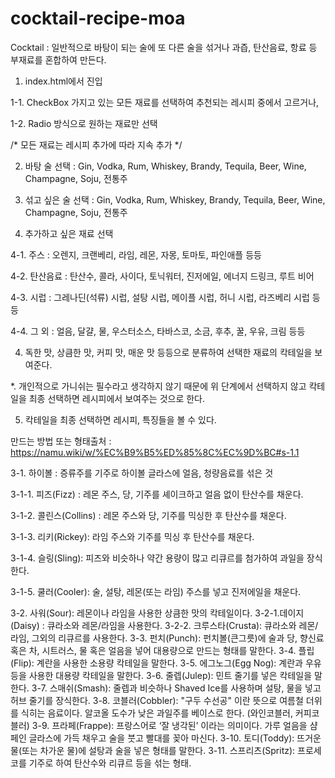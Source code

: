 # cocktail-recipe-moa

Cocktail : 일반적으로 바탕이 되는 술에 또 다른 술을 섞거나 과즙, 탄산음료, 항료 등 부재료를 혼합하여 만든다.

1. index.html에서 진입

  1-1. CheckBox 가지고 있는 모든 재료를 선택하여 추천되는 레시피 중에서 고르거나, 

  1-2. Radio 방식으로 원하는 재료만 선택


/* 모든 재료는 레시피 추가에 따라 지속 추가 */

2. 바탕 술 선택 : Gin, Vodka, Rum, Whiskey, Brandy, Tequila, Beer, Wine, Champagne, Soju, 전통주

3. 섞고 싶은 술 선택 : Gin, Vodka, Rum, Whiskey, Brandy, Tequila, Beer, Wine, Champagne, Soju, 전통주

4. 추가하고 싶은 재료 선택

  4-1. 주스 : 오렌지, 크랜베리, 라임, 레몬, 자몽, 토마토, 파인애플 등등

  4-2. 탄산음료 : 탄산수, 콜라, 사이다, 토닉워터, 진저에일, 에너지 드링크, 루트 비어

  4-3. 시럽 : 그레나딘(석류) 시럽, 설탕 시럽, 메이플 시럽, 허니 시럽, 라즈베리 시럽 등등

  4-4. 그 외 : 얼음, 달걀, 물, 우스터소스, 타바스코, 소금, 후추, 꿀, 우유, 크림 등등





4. 독한 맛, 상큼한 맛, 커피 맛, 매운 맛 등등으로 분류하여 선택한 재료의 칵테일을 보여준다.

*. 개인적으로 가니쉬는 필수라고 생각하지 않기 때문에 위 단계에서 선택하지 않고 칵테일을 최종 선택하면 레시피에서 보여주는 것으로 한다.



5. 칵테일을 최종 선택하면 레시피, 특징들을 볼 수 있다.




만드는 방법 또는 형태출처 : https://namu.wiki/w/%EC%B9%B5%ED%85%8C%EC%9D%BC#s-1.1

  3-1. 하이볼 : 증류주를 기주로 하이볼 글라스에 얼음, 청량음료를 섞은 것

  3-1-1. 피즈(Fizz) : 레몬 주스, 당, 기주를 셰이크하고 얼음 없이 탄산수를 채운다.

  3-1-2. 콜린스(Collins) : 레몬 주스와 당, 기주를 믹싱한 후 탄산수를 채운다.

  3-1-3. 리키(Rickey): 라임 주스와 기주를 믹싱 후 탄산수를 채운다.

  3-1-4. 슬링(Sling): 피즈와 비슷하나 약간 용량이 많고 리큐르를 첨가하여 과일을 장식한다.

  3-1-5. 쿨러(Cooler): 술, 설탕, 레몬(또는 라임) 주스를 넣고 진저에일을 채운다.

  3-2. 사워(Sour): 레몬이나 라임을 사용한 상큼한 맛의 칵테일이다.
  3-2-1.데이지(Daisy) : 큐라소와 레몬/라임을 사용한다.
  3-2-2. 크루스타(Crusta): 큐라소와 레몬/라임, 그외의 리큐르를 사용한다.
  3-3. 펀치(Punch): 펀치볼(큰그릇)에 술과 당, 향신료 혹은 차, 시트러스, 물 혹은 얼음을 넣어 대용량으로 만드는 형태를 말한다.
  3-4. 플립(Flip): 계란을 사용한 소용량 칵테일을 말한다.
  3-5. 에그노그(Egg Nog): 계란과 우유 등을 사용한 대용량 칵테일을 말한다.
  3-6. 줄렙(Julep): 민트 줄기를 넣은 칵테일을 말한다.
  3-7. 스매쉬(Smash): 줄렙과 비슷하나 Shaved Ice를 사용하며 설탕, 물을 넣고 허브 줄기를 장식한다.
  3-8. 코블러(Cobbler): "구두 수선공" 이란 뜻으로 여름철 더위를 식히는 음료이다. 알코올 도수가 낮은 과일주를 베이스로 한다. (와인코블러, 커피코블러)
  3-9. 프라페(Frappe): 프랑스어로 ‘잘 냉각된’ 이라는 의미이다. 가루 얼음을 샴페인 글라스에 가득 채우고 술을 붓고 빨대를 꽂아 마신다.
  3-10. 토디(Toddy): 뜨거운 물(또는 차가운 물)에 설탕과 술을 넣은 형태를 말한다.
  3-11. 스프리츠(Spritz): 프로세코를 기주로 하여 탄산수와 리큐르 등을 섞는 형태.
